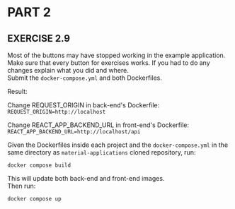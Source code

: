 # PART 2
## EXERCISE 2.9
Most of the buttons may have stopped working in the example application.  
Make sure that every button for exercises works.
If you had to do any changes explain what you did and where.  
Submit the `docker-compose.yml` and both Dockerfiles.

Result:

Change REQUEST_ORIGIN in back-end's Dockerfile:
`REQUEST_ORIGIN=http://localhost`

Change REACT_APP_BACKEND_URL in front-end's Dockerfile:
`REACT_APP_BACKEND_URL=http://localhost/api`

Given the Dockerfiles inside each project and the `docker-compose.yml` in the same directory as `material-applications` cloned repository, run:

```console
docker compose build
```

This will update both back-end and front-end images.  
Then run:

```console
docker compose up                                      
```